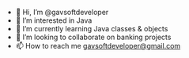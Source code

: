 - 👋 Hi, I’m @gavsoftdeveloper
- 👀 I’m interested in Java 
- 🌱 I’m currently learning Java classes & objects
- 💞️ I’m looking to collaborate on banking projects
- 📫 How to reach me gavsoftdeveloper@gmail.com

<!---
gavsoftdeveloper/gavsoftdeveloper is a ✨ special ✨ repository because its `README.md` (this file) appears on your GitHub profile.
You can click the Preview link to take a look at your changes.
--->
